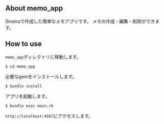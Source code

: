## About memo_app

Sinatraで作成した簡単なメモアプリです。
メモの作成・編集・削除ができます。

## How to use

`memo_app`ディレクトリに移動します。

```shell
$ cd memo_app
```

必要なgemをインストールします。

```shell
$ bundle install
```

アプリを起動します。

```shell
$ bundle exec main.rb
```

`http://localhost:4567`にアクセスします。
